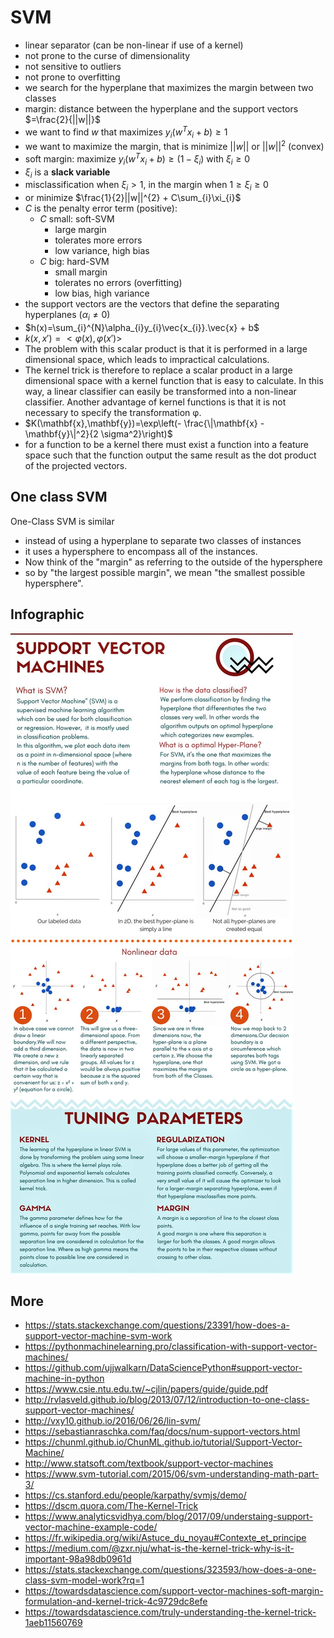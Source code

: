 # SVM

- linear separator (can be non-linear if use of a kernel)
- not prone to the curse of dimensionality
- not sensitive to outliers
- not prone to overfitting
- we search for the hyperplane that maximizes the margin between two classes
- margin: distance between the hyperplane and the support vectors $=\frac{2}{||w||}$
- we want to find $w$ that maximizes $y_{i}(w^{T}x_{i}+b)\ge 1$
- we want to maximize the margin, that is minimize $||w||$ or $||w||^{2}$ (convex)
- soft margin: maximize $y_{i}(w^{T}x_{i}+b)\ge (1-\xi_{i})$ with $\xi_{i}\ge0$
- $\xi_{i}$ is a **slack variable**
- misclassification when $\xi_{i} > 1$, in the margin when $1\ge\xi_{i}\ge0$
- or minimize $\frac{1}{2}||w||^{2} + C\sum_{i}\xi_{i}$
- $C$ is the penalty error term (positive):
  - $C$ small: soft-SVM
    - large margin
    - tolerates more errors
    - low variance, high bias
  - $C$ big: hard-SVM
    - small margin
    - tolerates no errors (overfitting)
    - low bias, high variance
- the support vectors are the vectors that define the separating hyperplanes ($\alpha_{i} \ne 0$)
- $h(x)=\sum_{i}^{N}\alpha_{i}y_{i}\vec{x_{i}}.\vec{x} + b$
- $k(x, x') = <\varphi(x) ,\varphi(x')>$
- The problem with this scalar product is that it is performed in a large dimensional space, which leads to impractical calculations.
- The kernel trick is therefore to replace a scalar product in a large dimensional space with a kernel function that is easy to calculate. In this way, a linear classifier can easily be transformed into a non-linear classifier. Another advantage of kernel functions is that it is not necessary to specify the transformation φ.
- $K(\mathbf{x},\mathbf{y})=\exp\left(- \frac{\|\mathbf{x} - \mathbf{y}\|^2}{2 \sigma^2}\right)$
- for a function to be a kernel there must exist a function into a feature space such that the function output the same result as the dot product of the projected vectors.

## One class SVM

One-Class SVM is similar

- instead of using a hyperplane to separate two classes of instances
- it uses a hypersphere to encompass all of the instances.
- Now think of the "margin" as referring to the outside of the hypersphere
- so by "the largest possible margin", we mean "the smallest possible hypersphere".

## Infographic

![](./Support%20Vector%20Machines.jpg)

## More

- <https://stats.stackexchange.com/questions/23391/how-does-a-support-vector-machine-svm-work>
- <https://pythonmachinelearning.pro/classification-with-support-vector-machines/>
- <https://github.com/ujjwalkarn/DataSciencePython#support-vector-machine-in-python>
- <https://www.csie.ntu.edu.tw/~cjlin/papers/guide/guide.pdf>
- <http://rvlasveld.github.io/blog/2013/07/12/introduction-to-one-class-support-vector-machines/>
- <http://vxy10.github.io/2016/06/26/lin-svm/>
- <https://sebastianraschka.com/faq/docs/num-support-vectors.html>
- <https://chunml.github.io/ChunML.github.io/tutorial/Support-Vector-Machine/>
- <http://www.statsoft.com/textbook/support-vector-machines>
- <https://www.svm-tutorial.com/2015/06/svm-understanding-math-part-3/>
- <https://cs.stanford.edu/people/karpathy/svmjs/demo/>
- <https://dscm.quora.com/The-Kernel-Trick>
- <https://www.analyticsvidhya.com/blog/2017/09/understaing-support-vector-machine-example-code/>
- <https://fr.wikipedia.org/wiki/Astuce_du_noyau#Contexte_et_principe>
- <https://medium.com/@zxr.nju/what-is-the-kernel-trick-why-is-it-important-98a98db0961d>
- <https://stats.stackexchange.com/questions/323593/how-does-a-one-class-svm-model-work?rq=1>
- <https://towardsdatascience.com/support-vector-machines-soft-margin-formulation-and-kernel-trick-4c9729dc8efe>
- <https://towardsdatascience.com/truly-understanding-the-kernel-trick-1aeb11560769>
